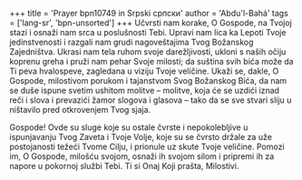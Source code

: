 +++
title = 'Prayer bpn10749 in Srpski српски'
author = 'Abdu'l-Bahá'
tags = ['lang-sr', 'bpn-unsorted']
+++
Učvrsti nam korake, O Gospode, na Tvojoj stazi i osnaži nam srca u poslušnosti Tebi. Upravi nam lica ka Lepoti Tvoje jedinstvenosti i razgali nam grudi nagoveštajima Tvog Božanskog Zajedništva. Ukrasi nam tela ruhom svoje darežljivosti, ukloni s naših očiju koprenu greha i pruži nam pehar Svoje milosti; da suština svih bića može da Ti peva hvalospeve, zagledana u viziju Tvoje veličine. Ukaži se, dakle, O Gospode, milostivom porukom i tajanstvom Svog Božanskog Bića, da nam se duše ispune svetim ushitom molitve – molitve, koja će se uzdići iznad reči i slova i prevazići žamor slogova i glasova – tako da se sve stvari sliju u ništavilo pred otkrovenjem Tvog sjaja.

Gospode! Ovde su sluge koje su ostale čvrste i nepokolebljive u ispunjavanju Tvog Zaveta i Tvoje Volje, koje su se čvrsto držale za uže postojanosti težeći Tvome Cilju, i prionule uz skute Tvoje veličine. Pomozi im, O Gospode, milošću svojom, osnaži ih svojom silom i pripremi ih za napore u pokornoj službi Tebi.
Ti si Onaj Koji prašta, Milostivi.

